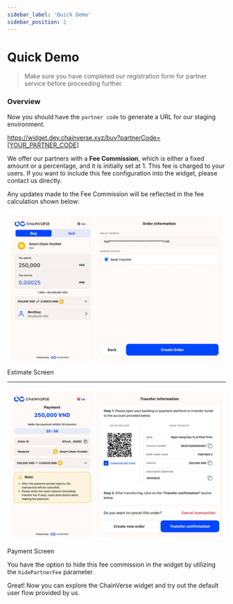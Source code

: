 ```yaml
---
sidebar_label: 'Quick Demo'
sidebar_position: 2
---
```


# Quick Demo

> Make sure you have completed our registration form for partner service before proceeding further.

### Overview

Now you should have the `partner code` to generate a URL for our staging environment.

https://widget.dev.chainverse.xyz/buy?partnerCode=[YOUR_PARTNER_CODE]

We offer our partners with a **Fee Commission**, which is either a fixed amount or a percentage, and it is initially set at 1. This fee is charged to your users. If you want to include this fee configuration into the widget, please contact us directly.

Any updates made to the Fee Commission will be reflected in the fee calculation shown below:

<p align="center">
  <img src="/img/buy_estimate.jpeg" alt="Buy Estimate" width="600"/>
  <figcaption>Estimate Screen</figcaption>
</p>

<hr></hr>

<p align="center">
  <img src="/img/buy_payment.jpeg" alt="Buy Payment" width="600"/>
  <figcaption>Payment Screen</figcaption>
</p>

You have the option to hide this fee commission in the widget by utilizing the `hidePartnerFee` parameter.

Great! Now you can explore the ChainVerse widget and try out the default user flow provided by us.



